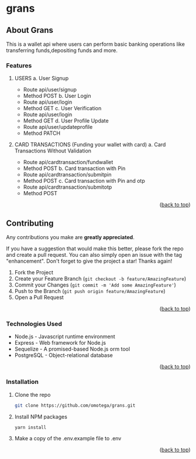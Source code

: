 # grans


## About Grans
This is a wallet api where users can perform basic banking operations like transferring funds,depositing funds and more.

### Features
1. USERS
a. User Signup 
   * Route api/user/signup
   * Method POST
b. User Login
   * Route api/user/login
   * Method GET
c. User Verification
   * Route api/user/login
   * Method GET
d. User Profile Update
   * Route api/user/updateprofile
   * Method PATCH

2. CARD TRANSACTIONS (Funding your wallet with card)
a. Card Transactions Without Validation
   * Route api/cardtransaction/fundwallet
   * Method POST
b. Card transaction with Pin
   * Route api/cardtransaction/submitpin
   * Method POST
c. Card transaction with Pin and otp
   * Route api/cardtransaction/submitotp
   * Method POST

<p align="right">(<a href="#readme-top">back to top</a>)</p>

## Contributing

Any contributions you make are **greatly appreciated**.

If you have a suggestion that would make this better, please fork the repo and create a pull request. You can also simply open an issue with the tag "enhancement".
Don't forget to give the project a star! Thanks again!

1. Fork the Project
2. Create your Feature Branch (`git checkout -b feature/AmazingFeature`)
3. Commit your Changes (`git commit -m 'Add some AmazingFeature'`)
4. Push to the Branch (`git push origin feature/AmazingFeature`)
5. Open a Pull Request

<p align="right">(<a href="#readme-top">back to top</a>)</p>

### Technologies Used

* Node.js - Javascript runtime environment
* Express - Web framework for Node.js
* Sequelize - A promised-based Node.js orm tool
* PostgreSQL - Object-relational database

<p align="right">(<a href="#readme-top">back to top</a>)</p>


### Installation

1. Clone the repo
   ```sh
   git clone https://github.com/omotega/grans.git 
   ```
2. Install NPM packages
   ```sh
   yarn install
   ```
3. Make a copy of the .env.example file to .env 

<p align="right">(<a href="#readme-top">back to top</a>)</p>
